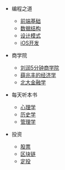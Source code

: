 * 编程之道
  * [前端基础](/coding/javascript/README.md)
  * [数据结构](/coding/data-structure/README.md)
  * [设计模式](custom-navbar.md)
  * [iOS开发](cover.md)

* 商学院
  * [刘润5分钟商学院](/commerce/mba-base/README.md)
  * [薛兆丰的经济学](themes.md)
  * [北大金融学](plugins.md)
  
* 每天听本书
  * [心理学](/book/psychology/README.md)
  * [历史学](themes.md)
  * [管理学](plugins.md)

* 投资
  * [股票](/coding/)
  * [区块链](more-pages.md)
  * [定投](custom-navbar.md)
